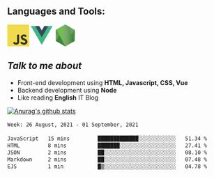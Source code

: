## **Languages and Tools:**      
<code><img height="50" src="https://raw.githubusercontent.com/github/explore/80688e429a7d4ef2fca1e82350fe8e3517d3494d/topics/javascript/javascript.png"></code>
<code><img height="50"  src="https://raw.githubusercontent.com/github/explore/80688e429a7d4ef2fca1e82350fe8e3517d3494d/topics/vue/vue.png"></code>
<code><img height="50"  src="https://raw.githubusercontent.com/github/explore/80688e429a7d4ef2fca1e82350fe8e3517d3494d/topics/nodejs/nodejs.png"></code>

## *Talk to me about*
- Front-end development using **HTML, Javascript, CSS, Vue**
- Backend development using **Node**
- Like reading **English** IT Blog    

[![Anurag's github stats](https://github-readme-stats.vercel.app/api?username=qdi5)](https://github.com/anuraghazra/github-readme-stats)    

<!--START_SECTION:waka-->
```text
Week: 26 August, 2021 - 01 September, 2021

JavaScript   15 mins         █████████████░░░░░░░░░░░░   51.34 % 
HTML         8 mins          ███████░░░░░░░░░░░░░░░░░░   27.41 % 
JSON         2 mins          ██░░░░░░░░░░░░░░░░░░░░░░░   08.10 % 
Markdown     2 mins          ██░░░░░░░░░░░░░░░░░░░░░░░   07.48 % 
EJS          1 min           █▒░░░░░░░░░░░░░░░░░░░░░░░   04.78 % 
```
<!--END_SECTION:waka-->
